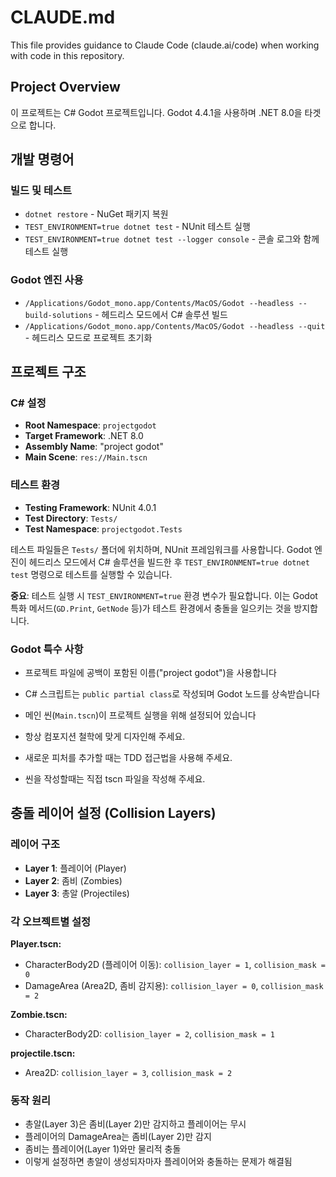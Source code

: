 # CLAUDE.md

This file provides guidance to Claude Code (claude.ai/code) when working with code in this repository.

## Project Overview

이 프로젝트는 C# Godot 프로젝트입니다. Godot 4.4.1을 사용하며 .NET 8.0을 타겟으로 합니다.

## 개발 명령어

### 빌드 및 테스트

- `dotnet restore` - NuGet 패키지 복원
- `TEST_ENVIRONMENT=true dotnet test` - NUnit 테스트 실행
- `TEST_ENVIRONMENT=true dotnet test --logger console` - 콘솔 로그와 함께 테스트 실행

### Godot 엔진 사용

- `/Applications/Godot_mono.app/Contents/MacOS/Godot --headless --build-solutions` - 헤드리스 모드에서 C# 솔루션 빌드
- `/Applications/Godot_mono.app/Contents/MacOS/Godot --headless --quit` - 헤드리스 모드로 프로젝트 초기화

## 프로젝트 구조

### C# 설정

- **Root Namespace**: `projectgodot`
- **Target Framework**: .NET 8.0
- **Assembly Name**: "project godot"
- **Main Scene**: `res://Main.tscn`

### 테스트 환경

- **Testing Framework**: NUnit 4.0.1
- **Test Directory**: `Tests/`
- **Test Namespace**: `projectgodot.Tests`

테스트 파일들은 `Tests/` 폴더에 위치하며, NUnit 프레임워크를 사용합니다. Godot 엔진이 헤드리스 모드에서 C# 솔루션을 빌드한 후 `TEST_ENVIRONMENT=true dotnet test` 명령으로 테스트를 실행할 수 있습니다.

**중요**: 테스트 실행 시 `TEST_ENVIRONMENT=true` 환경 변수가 필요합니다. 이는 Godot 특화 메서드(`GD.Print`, `GetNode` 등)가 테스트 환경에서 충돌을 일으키는 것을 방지합니다.

### Godot 특수 사항

- 프로젝트 파일에 공백이 포함된 이름("project godot")을 사용합니다
- C# 스크립트는 `public partial class`로 작성되며 Godot 노드를 상속받습니다
- 메인 씬(`Main.tscn`)이 프로젝트 실행을 위해 설정되어 있습니다

- 항상 컴포지션 철학에 맞게 디자인해 주세요.
- 새로운 피처를 추가할 때는 TDD 접근법을 사용해 주세요.
- 씬을 작성할때는 직접 tscn 파일을 작성해 주세요.

## 충돌 레이어 설정 (Collision Layers)

### 레이어 구조
- **Layer 1**: 플레이어 (Player)
- **Layer 2**: 좀비 (Zombies)  
- **Layer 3**: 총알 (Projectiles)

### 각 오브젝트별 설정

**Player.tscn:**
- CharacterBody2D (플레이어 이동): `collision_layer = 1`, `collision_mask = 0`
- DamageArea (Area2D, 좀비 감지용): `collision_layer = 0`, `collision_mask = 2`

**Zombie.tscn:**
- CharacterBody2D: `collision_layer = 2`, `collision_mask = 1`

**projectile.tscn:**
- Area2D: `collision_layer = 3`, `collision_mask = 2`

### 동작 원리
- 총알(Layer 3)은 좀비(Layer 2)만 감지하고 플레이어는 무시
- 플레이어의 DamageArea는 좀비(Layer 2)만 감지
- 좀비는 플레이어(Layer 1)와만 물리적 충돌
- 이렇게 설정하면 총알이 생성되자마자 플레이어와 충돌하는 문제가 해결됨
